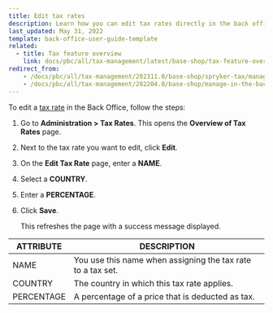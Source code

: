 ```yaml
---
title: Edit tax rates
description: Learn how you can edit tax rates directly in the back office of your Spryker Cloud Commerce OS project.
last_updated: May 31, 2022
template: back-office-user-guide-template
related:
  - title: Tax feature overview
    link: docs/pbc/all/tax-management/latest/base-shop/tax-feature-overview.html
redirect_from:
    - /docs/pbc/all/tax-management/202311.0/base-shop/spryker-tax/manage-in-the-back-office/edit-tax-rates.html
    - /docs/pbc/all/tax-management/202204.0/base-shop/manage-in-the-back-office/edit-tax-rates.html
---
```



To edit a [tax rate](/docs/pbc/all/tax-management/latest/base-shop/tax-feature-overview.html) in the Back Office, follow the steps:

1. Go to **Administration&nbsp;<span aria-label="and then">></span> Tax Rates**.
    This opens the **Overview of Tax Rates** page.
2. Next to the tax rate you want to edit, click **Edit**.
3. On the **Edit Tax Rate** page, enter a **NAME**.
4. Select a **COUNTRY**.
5. Enter a **PERCENTAGE**.
6. Click **Save**.

    This refreshes the page with a success message displayed.

| ATTRIBUTE |DESCRIPTION  |
| --- | --- |
| NAME | You use this name when assigning the tax rate to a tax set. |
| COUNTRY | The country in which this tax rate applies. |
| PERCENTAGE | A percentage of a price that is deducted as tax. |
